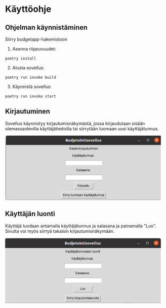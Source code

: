 # Käyttöohje

## Ohjelman käynnistäminen

Siirry budgetapp-hakemistoon
1. Asenna riippuvuudet:

```
poetry install
```
2. Alusta sovellus:
```
poetry run invoke build
```
3. Käynnistä sovellus:
```
poetry run invoke start
```

## Kirjautuminen
Sovellus käynnistyy kirjautumisnäkymästä, jossa kirjaudutaan sisään olemassaolevilla käyttäjätiedoilla tai siirrytään luomaan uusi käyttäjätunnus.

![kirjautuminen](https://github.com/eerolasi/ot-harjoitustyo/blob/master/budgetapp/dokumentaatio/photos/kirjautuminen.png)

## Käyttäjän luonti
Käyttäjä luodaan antamalla käyttäjätunnus ja salasana ja painamalla "Luo". Sivulta voi myös siirtyä takaisin kirjautumisnäkymään.

![rekisterointi](https://github.com/eerolasi/ot-harjoitustyo/blob/master/budgetapp/dokumentaatio/photos/rekisterointi.png)
